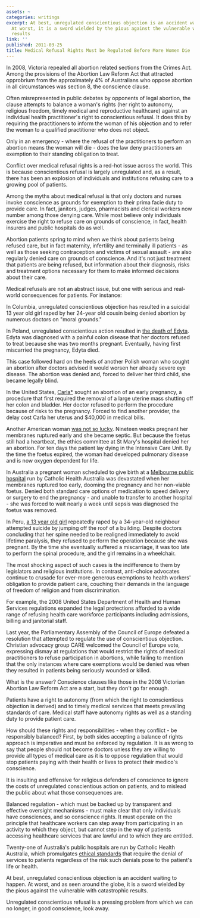 ```yaml
---
assets: ~
categories: writings
excerpt: At best, unregulated conscientious objection is an accident waiting to happen.
  At worst, it is a sword wielded by the pious against the vulnerable with catastrophic
  results
link: ''
published: 2011-03-25
title: Medical Refusal Rights Must be Regulated Before More Women Die
---
```

In 2008, Victoria repealed all abortion related sections from the Crimes Act. Among the provisions of the Abortion Law Reform Act that attracted opprobrium from the approximately 4% of Australians who oppose abortion in all circumstances was section 8, the conscience clause.

Often misrepresented in public debates by opponents of legal abortion, the clause attempts to balance a woman's rights (her right to autonomy, religious freedom, timely medical and reproductive healthcare) against an individual health practitioner's right to conscientious refusal. It does this by requiring the practitioners to inform the woman of his objection and to refer the woman to a qualified practitioner who does not object.

Only in an emergency - where the refusal of the practitioners to perform an abortion means the woman will die - does the law deny practitioners an exemption to their standing obligation to treat.

Conflict over medical refusal rights is a red-hot issue across the world. This is because conscientious refusal is largely unregulated and, as a result, there has been an explosion of individuals and institutions refusing care to a growing pool of patients.

Among the myths about medical refusal is that only doctors and nurses invoke conscience as grounds for exemption to their prima facie duty to provide care. In fact, janitors, judges, pharmacists and clerical workers now number among those denying care.
While most believe only individuals exercise the right to refuse care on grounds of conscience, in fact, health insurers and public hospitals do as well.

Abortion patients spring to mind when we think about patients being refused care, but in fact maternity, infertility and terminally ill patients - as well as those seeking contraception and victims of sexual assault - are also regularly denied care on grounds of conscience.
And it's not just treatment that patients are being refused, but information about their diagnosis, risks and treatment options necessary for them to make informed decisions about their care.

Medical refusals are not an abstract issue, but one with serious and real-world consequences for patients. For instance:

In Columbia, unregulated conscientious objection has resulted in a suicidal 13 year old girl raped by her 24-year old cousin being denied abortion by numerous doctors on "moral grounds."

In Poland, unregulated conscientious action resulted in [the death of Edyta](http://reproductiverights.org/en/case/z-v-poland-european-court-of-human-rights). Edyta was diagnosed with a painful colon disease that her doctors refused to treat because she was two months pregnant. Eventually, having first miscarried the pregnancy, Edyta died.

This case followed hard on the heels of another Polish woman who sought an abortion after doctors advised it would worsen her already severe eye disease. The abortion was denied and, forced to deliver her third child, she became legally blind.

In the United States, [Carla*](http://www.healthlaw.org/images/stories/Health_Care_Refusals_Undermining_Quality_Care_for_Women.pdf) sought an abortion of an early pregnancy, a procedure that first required the removal of a large uterine mass shutting off her colon and bladder. Her doctor refused to perform the procedure because of risks to the pregnancy. Forced to find another provider, the delay cost Carla her uterus and $40,000 in medical bills.

Another American woman [was not so lucky](http://www.healthlaw.org/images/stories/Health_Care_Refusals_Undermining_Quality_Care_for_Women.pdf). Nineteen weeks pregnant her membranes ruptured early and she became septic. But because the foetus still had a heartbeat, the ethics committee at St Mary's hospital denied her an abortion. For ten days the patient lay dying in the Intensive Care Unit. By the time the foetus expired, the woman had developed pulmonary disease and is now oxygen dependent for life.

In Australia a pregnant woman scheduled to give birth at a [Melbourne public hospital](http://cannold.com/articles/article/women-failed-by-catholic-run-hospitals/) run by Catholic Health Australia was devastated when her membranes ruptured too early, dooming the pregnancy and her non-viable foetus. Denied both standard care options of medication to speed delivery or surgery to end the pregnancy - and unable to transfer to another hospital - she was forced to wait nearly a week until sepsis was diagnosed the foetus was removed.

In Peru, [a 13 year old girl](http://reproductiverights.org/en/case/lc-v-peru-un-committee-on-the-elimination-of-discrimination-against-women) repeatedly raped by a 34-year-old neighbour attempted suicide by jumping off the roof of a building. Despite doctors concluding that her spine needed to be realigned immediately to avoid lifetime paralysis, they refused to perform the operation because she was pregnant. By the time she eventually suffered a miscarriage, it was too late to perform the spinal procedure, and the girl remains in a wheelchair.

The most shocking aspect of such cases is the indifference to them by legislators and religious institutions. In contrast, anti-choice advocates continue to crusade for ever-more generous exemptions to health workers' obligation to provide patient care, couching their demands in the language of freedom of religion and from discrimination.

For example, the 2008 United States Department of Health and Human Services regulations expanded the legal protections afforded to a wide range of refusing health care workforce participants including admissions, billing and janitorial staff.

Last year, the Parliamentary Assembly of the Council of Europe defeated a resolution that attempted to regulate the use of conscientious objection. Christian advocacy group CARE welcomed the Council of Europe vote, expressing dismay at regulations that would restrict the rights of medical practitioners to refuse participation in abortions, while failing to mention that the only instances where care exemptions would be denied was when they resulted in patients being seriously wounded or killed.

What is the answer? Conscience clauses like those in the 2008 Victorian Abortion Law Reform Act are a start, but they don't go far enough.

Patients have a right to autonomy (from which the right to conscientious objection is derived) and to timely medical services that meets prevailing standards of care. Medical staff have autonomy rights as well as a standing duty to provide patient care.

How should these rights and responsibilities - when they conflict - be responsibly balanced?
First, by both sides accepting a balance of rights approach is imperative and must be enforced by regulation. It is as wrong to say that people should not become doctors unless they are willing to provide all types of medical care as it is to oppose regulation that would stop patients paying with their health or lives to protect their medico's conscience.

It is insulting and offensive for religious defenders of conscience to ignore the costs of unregulated conscientious action on patients, and to mislead the public about what those consequences are.

Balanced regulation - which must be backed up by transparent and effective oversight mechanisms - must make clear that only individuals have consciences, and so conscience rights. It must operate on the principle that healthcare workers can step away from participating in an activity to which they object, but cannot step in the way of patients accessing healthcare services that are lawful and to which they are entitled.

Twenty-one of Australia's public hospitals are run by Catholic Health Australia, which promulgates [ethical standards](http://www.cha.org.au/site.php?id=223) that require the denial of services to patients regardless of the risk such denials pose to the patient's life or health.

At best, unregulated conscientious objection is an accident waiting to happen. At worst, and as seen around the globe, it is a sword wielded by the pious against the vulnerable with catastrophic results.

Unregulated conscientious refusal is a pressing problem from which we can no longer, in good conscience, look away.